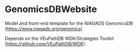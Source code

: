 # GenomicsDBWebsite

Model and front-end template for the NIAGADS GenomicsDB (https://www.niagads.org/genomics)

Depends on the VEuPathDB WDK/Strategies Toolkit (https://github.com/VEuPathDB/WDK)
